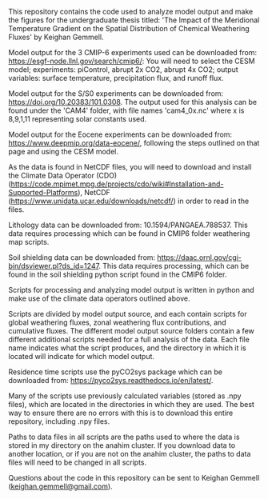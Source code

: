 This repository contains the code used to analyze model output and make the figures for the undergraduate thesis titled:
'The Impact of the Meridional Temperature Gradient on the Spatial Distribution of Chemical Weathering Fluxes' by Keighan Gemmell.


Model output for the 3 CMIP-6 experiments used can be downloaded from: https://esgf-node.llnl.gov/search/cmip6/: 
You will need to select the CESM model; experiments: piControl, abrupt 2x CO2, abrupt 4x CO2; output variables: surface temperature, precipitation flux, and runoff flux. 


Model output for the S/S0 experiments can be downloaded from: https://doi.org/10.20383/101.0308.
	The output used for this analysis can be found under the 'CAM4' folder, with file names 'cam4_0x.nc' 
	where x is 8,9,1,11 representing solar constants used. 
	
	
Model output for the Eocene experiments can be downloaded from: https://www.deepmip.org/data-eocene/, following the steps outlined on that page and using the CESM model. 


As the data is found in NetCDF files, you will need to download and install the Climate Data Operator (CDO)  (https://code.mpimet.mpg.de/projects/cdo/wiki#Installation-and-Supported-Platforms), 
NetCDF (https://www.unidata.ucar.edu/downloads/netcdf/) in order to read in the files. 


Lithology data can be downloaded from: 10.1594/PANGAEA.788537. This data requires processing which can be found in CMIP6 folder weathering map scripts.

Soil shielding data can be downloaded from: https://daac.ornl.gov/cgi-bin/dsviewer.pl?ds_id=1247. This data requires processing, 
which can be found in the soil shielding python script found in the CMIP6 folder. 


Scripts for processing and analyzing model output is written in python and make use of the climate data operators outlined above. 

Scripts are divided by model output source, and each contain scripts for global weathering fluxes, zonal weathering flux contributions, and cumulative fluxes.
The different model output source folders contain a few different additional scripts needed for a full analysis of the data. 
Each file name indicates what the script produces, and the directory in which it is located will indicate for which model output. 

Residence time scripts use the pyCO2sys package which can be downloaded from: https://pyco2sys.readthedocs.io/en/latest/. 


Many of the scripts use previously calculated variables (stored as .npy files), which are located in the directories in which they are used. 
The best way to ensure there are no errors with this is to download this entire repository, including .npy files. 

Paths to data files in all scripts are the paths used to where the data is stored in my directory on the anahim cluster.
If you download data to another location, or if you are not on the anahim cluster, the paths to data files will need to be changed in all scripts. 

Questions about the code in this repository can be sent to Keighan Gemmell (keighan.gemmell@gmail.com). 


